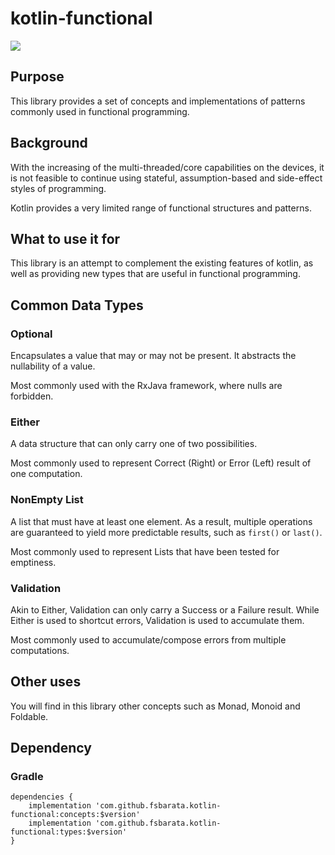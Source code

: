 # kotlin-functional

[![](https://jitpack.io/v/fsbarata/kotlin-functional.svg)](https://jitpack.io/#fsbarata/kotlin-functional)

## Purpose

This library provides a set of concepts and implementations of patterns commonly used in functional programming.

## Background

With the increasing of the multi-threaded/core capabilities on the devices,
it is not feasible to continue using stateful, assumption-based and side-effect styles of programming.

Kotlin provides a very limited range of functional structures and patterns.

## What to use it for

This library is an attempt to complement the existing features of kotlin,
as well as providing new types that are useful in functional programming.

## Common Data Types

### Optional
Encapsulates a value that may or may not be present.
It abstracts the nullability of a value.

Most commonly used with the RxJava framework, where nulls are forbidden.

### Either

A data structure that can only carry one of two possibilities.

Most commonly used to represent Correct (Right) or Error (Left) result of one computation.

### NonEmpty List

A list that must have at least one element.
As a result, multiple operations are guaranteed to yield more predictable results,
such as `first()` or `last()`.

Most commonly used to represent Lists that have been tested for emptiness.

### Validation

Akin to Either, Validation can only carry a Success or a Failure result.
While Either is used to shortcut errors, Validation is used to accumulate them.

Most commonly used to accumulate/compose errors from multiple computations.


## Other uses

You will find in this library other concepts such as Monad, Monoid and Foldable.


## Dependency
### Gradle

```
dependencies {
    implementation 'com.github.fsbarata.kotlin-functional:concepts:$version'
    implementation 'com.github.fsbarata.kotlin-functional:types:$version'
}
```

